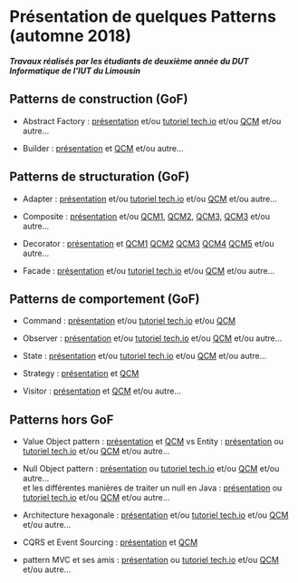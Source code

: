 # Présentation de quelques Patterns (automne 2018)

***Travaux réalisés par les étudiants de deuxième année du DUT Informatique de l'IUT du Limousin***


## Patterns de construction (GoF)

- Abstract Factory : [présentation](lien_vers_votre_travail) et/ou [tutoriel tech.io](https://tech.io/playgrounds/36103/design-pattern-factory-abstract-factory/introduction) et/ou [QCM](lien_vers_votre_travail) et/ou autre...

- Builder : [présentation](https://github.com/LeoLacoste/Diapo-Builder-Pattern/blob/master/Builder%20Pattern.pdf) et [QCM](https://tech.io/playgrounds/a7fa8d8a2ba3477faf2165f1db738db071363/quizz/introduction) et/ou autre...


## Patterns de structuration (GoF)

- Adapter : [présentation](lien_vers_votre_travail) et/ou [tutoriel tech.io](lien_vers_votre_travail) et/ou [QCM](lien_vers_votre_travail) et/ou autre...


- Composite : [présentation](https://github.com/ThibaultMagy/PatternComposite.git) et/ou [QCM1](http://www.strawpoll.me/16923727), [QCM2](http://www.strawpoll.me/16923749), [QCM3](http://www.strawpoll.me/16923763), [QCM3](http://www.strawpoll.me/16923763)  et/ou autre...


- Decorator : [présentation](https://github.com/Minemega19/DesignPaternDecorator) et [QCM1](http://www.strawpoll.me/16827808)  [QCM2](http://www.strawpoll.me/16827813) [QCM3](http://www.strawpoll.me/16827815) [QCM4](http://www.strawpoll.me/16827819) [QCM5](http://www.strawpoll.me/16923769) et/ou autre...


- Facade : [présentation](lien_vers_votre_travail) et/ou [tutoriel tech.io](lien_vers_votre_travail) et/ou [QCM](lien_vers_votre_travail) et/ou autre...





## Patterns de comportement (GoF)


- Command : [présentation](https://github.com/QLenoir/Command-Pattern-Git/blob/master/pattern_command.pdf) et/ou [tutoriel tech.io](https://tech.io/playgrounds/36502/design-pattern-command/presentation) et/ou [QCM](https://tech.io/playgrounds/36502/design-pattern-command/le-quizz)

- Observer : [présentation](lien_vers_votre_travail) et/ou [tutoriel tech.io](lien_vers_votre_travail) et/ou [QCM](lien_vers_votre_travail) et/ou autre...

- State : [présentation](lien_vers_votre_travail) et/ou [tutoriel tech.io](lien_vers_votre_travail) et/ou [QCM](lien_vers_votre_travail) et/ou autre...

- Strategy : [présentation](https://github.com/PaterneBaptiste/Pr-sentation-Pattern-Startegy/blob/master/Pr%C3%A9sentation%20Pattern%20Strategy.pdf) et [QCM](https://tech.io/playgrounds/cc15e6fba3afd878558c8ae62b2e88e133473/qcm-pattern-strategy) 

- Visitor : [présentation](https://github.com/DepierreQuentin/Pattern-Vistor/blob/master/Design%20Pattern%20Visitor.pdf) et [QCM](https://tech.io/playgrounds/36080/design-pattern-visitor) et/ou autre...


## Patterns hors GoF

- Value Object pattern : [présentation](https://drive.google.com/file/d/1vNGobY0ZHgoeapSe3h2c4ESuE35NJL91/view?usp=sharing) et [QCM](https://tech.io/playgrounds/36536/quiz-value-object-entity)
vs Entity : [présentation](lien_vers_votre_travail) ou [tutoriel tech.io](lien_vers_votre_travail) et/ou [QCM](lien_vers_votre_travail) et/ou autre... 

- Null Object pattern : [présentation](lien_vers_votre_travail) ou [tutoriel tech.io](lien_vers_votre_travail) et/ou [QCM](lien_vers_votre_travail) et/ou autre...  
et les différentes manières de traiter un null en Java : [présentation](lien_vers_votre_travail) ou [tutoriel tech.io](lien_vers_votre_travail) et/ou [QCM](lien_vers_votre_travail) et/ou autre... 


- Architecture hexagonale : [présentation](lien_vers_votre_travail) et/ou [tutoriel tech.io](lien_vers_votre_travail) et/ou [QCM](lien_vers_votre_travail) et/ou autre... 


- CQRS et Event Sourcing : [présentation](https://github.com/thiagaradja2/Patter-CQRS-Event-Sourcing/blob/master/CQRS%20%26%20EventSourcing.pdf) et [QCM](https://goo.gl/forms/XhaxCCssPc6q4Kjm1)


- pattern MVC et ses amis : [présentation](lien_vers_votre_travail) ou [tutoriel tech.io](lien_vers_votre_travail) et/ou [QCM](lien_vers_votre_travail) et/ou autre...   




  
